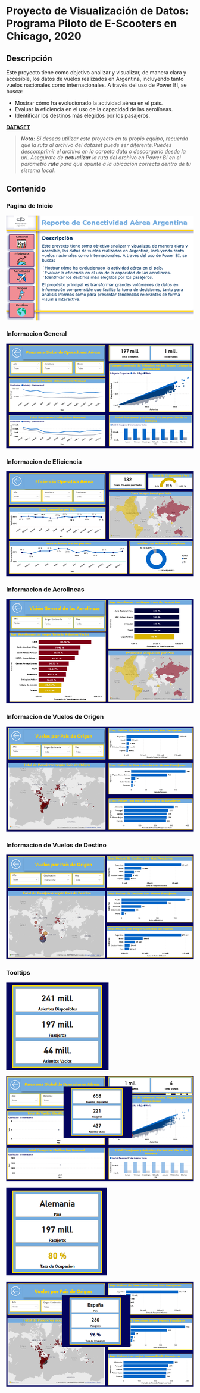 # Proyecto de Visualización de Datos: Programa Piloto de E-Scooters en Chicago, 2020

## Descripción

Este proyecto tiene como objetivo analizar y visualizar, de manera clara y accesible, los datos de vuelos realizados en Argentina, incluyendo tanto vuelos nacionales como internacionales. A través del uso de Power BI, se busca:

- Mostrar cómo ha evolucionado la actividad aérea en el país.
- Evaluar la eficiencia en el uso de la capacidad de las aerolíneas.
- Identificar los destinos más elegidos por los pasajeros.

**[DATASET](https://datos.gob.ar/dataset/turismo-conectividad-aerea)**

> ***Nota:** Si deseas utilizar este proyecto en tu propio equipo, recuerda que la ruta al archivo del dataset puede ser diferente.Puedes descomprimir el archivo en la carpeta data o descargarlo desde la url.
> Asegúrate de **actualizar** la ruta del archivo en Power BI en el parametro **ruta** para que apunte a la ubicación correcta dentro de tu sistema local.*

## Contenido

### Pagina de Inicio

![alt text](image/image-1.png)

### Informacion General

![alt text](image/image-2.png)

### Informacion de Eficiencia

![alt text](image/image-3.png)

### Informacion de Aerolineas

![alt text](image/image-4.png)

### Informacion de Vuelos de Origen

![alt text](image/image-5.png)

### Informacion de Vuelos de Destino

![alt text](image/image-6.png)

### Tooltips

![alt text](image/image-7.png)

![alt text](image/image-8.png)

![alt text](image/image-9.png)

![alt text](image/image-10.png)
